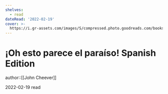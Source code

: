 ```yaml
---
shelves:
  - read
dateRead: '2022-02-19'
cover: >-
  https://i.gr-assets.com/images/S/compressed.photo.goodreads.com/books/1534522855l/41207840._SY475_.jpg
---
```

# ¡Oh esto parece el paraíso! Spanish Edition

author::[[John Cheever]]

2022-02-19
read
